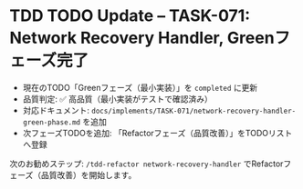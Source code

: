 # TDD TODO Update – TASK-071: Network Recovery Handler, Greenフェーズ完了

- 現在のTODO「Greenフェーズ（最小実装）」を `completed` に更新
- 品質判定: ✅ 高品質（最小実装がテストで確認済み）
- 対応ドキュメント: `docs/implements/TASK-071/network-recovery-handler-green-phase.md` を追加
- 次フェーズTODOを追加: 「Refactorフェーズ（品質改善）」をTODOリストへ登録

次のお勧めステップ: `/tdd-refactor network-recovery-handler` でRefactorフェーズ（品質改善）を開始します。
